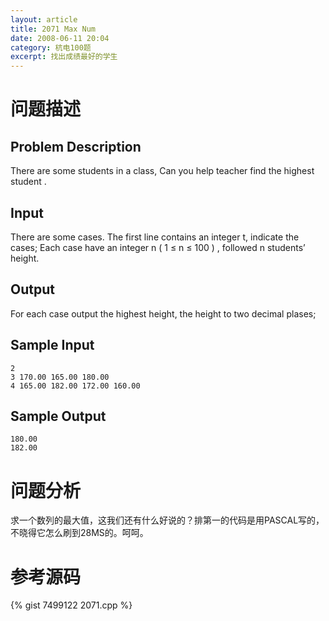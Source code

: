 ```yaml
---
layout: article
title: 2071 Max Num
date: 2008-06-11 20:04
category: 杭电100题
excerpt: 找出成绩最好的学生
---
```

# 问题描述

## Problem Description

There are some students in a class, Can you help teacher find the highest student .

## Input

There are some cases. The first line contains an integer t, indicate the cases; Each case have an integer n ( 1 ≤ n ≤ 100 ) , followed n students’ height.

## Output

For each case output the highest height, the height to two decimal plases;

## Sample Input

    2
    3 170.00 165.00 180.00
    4 165.00 182.00 172.00 160.00

## Sample Output

    180.00
    182.00

# 问题分析

求一个数列的最大值，这我们还有什么好说的？排第一的代码是用PASCAL写的，不晓得它怎么刷到28MS的。呵呵。

# 参考源码

{% gist 7499122 2071.cpp %}
